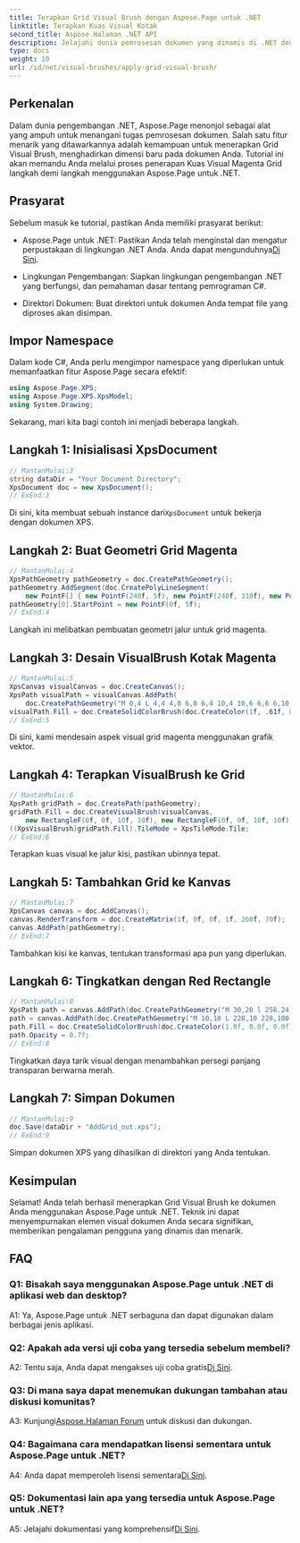 ```yaml
---
title: Terapkan Grid Visual Brush dengan Aspose.Page untuk .NET
linktitle: Terapkan Kuas Visual Kotak
second_title: Aspose.Halaman .NET API
description: Jelajahi dunia pemrosesan dokumen yang dinamis di .NET dengan Aspose.Page. Pelajari cara menerapkan Grid Visual Brush untuk dokumen visual yang menakjubkan.
type: docs
weight: 10
url: /id/net/visual-brushes/apply-grid-visual-brush/
---
```

## Perkenalan

Dalam dunia pengembangan .NET, Aspose.Page menonjol sebagai alat yang ampuh untuk menangani tugas pemrosesan dokumen. Salah satu fitur menarik yang ditawarkannya adalah kemampuan untuk menerapkan Grid Visual Brush, menghadirkan dimensi baru pada dokumen Anda. Tutorial ini akan memandu Anda melalui proses penerapan Kuas Visual Magenta Grid langkah demi langkah menggunakan Aspose.Page untuk .NET.

## Prasyarat

Sebelum masuk ke tutorial, pastikan Anda memiliki prasyarat berikut:

-  Aspose.Page untuk .NET: Pastikan Anda telah menginstal dan mengatur perpustakaan di lingkungan .NET Anda. Anda dapat mengunduhnya[Di Sini](https://releases.aspose.com/page/net/).

- Lingkungan Pengembangan: Siapkan lingkungan pengembangan .NET yang berfungsi, dan pemahaman dasar tentang pemrograman C#.

- Direktori Dokumen: Buat direktori untuk dokumen Anda tempat file yang diproses akan disimpan.

## Impor Namespace

Dalam kode C#, Anda perlu mengimpor namespace yang diperlukan untuk memanfaatkan fitur Aspose.Page secara efektif:

```csharp
using Aspose.Page.XPS;
using Aspose.Page.XPS.XpsModel;
using System.Drawing;
```

Sekarang, mari kita bagi contoh ini menjadi beberapa langkah.

## Langkah 1: Inisialisasi XpsDocument

```csharp
// MantanMulai:3
string dataDir = "Your Document Directory";
XpsDocument doc = new XpsDocument();
// ExEnd:3
```

 Di sini, kita membuat sebuah instance dari`XpsDocument` untuk bekerja dengan dokumen XPS.

## Langkah 2: Buat Geometri Grid Magenta

```csharp
// MantanMulai:4
XpsPathGeometry pathGeometry = doc.CreatePathGeometry();
pathGeometry.AddSegment(doc.CreatePolyLineSegment(
    new PointF[] { new PointF(240f, 5f), new PointF(240f, 310f), new PointF(0f, 310f) }));
pathGeometry[0].StartPoint = new PointF(0f, 5f);
// ExEnd:4
```

Langkah ini melibatkan pembuatan geometri jalur untuk grid magenta.

## Langkah 3: Desain VisualBrush Kotak Magenta

```csharp
// MantanMulai:5
XpsCanvas visualCanvas = doc.CreateCanvas();
XpsPath visualPath = visualCanvas.AddPath(
    doc.CreatePathGeometry("M 0,4 L 4,4 4,0 6,0 6,4 10,4 10,6 6,6 6,10 4,10 4,6 0,6 Z"));
visualPath.Fill = doc.CreateSolidColorBrush(doc.CreateColor(1f, .61f, 0.1f, 0.61f));
// ExEnd:5
```

Di sini, kami mendesain aspek visual grid magenta menggunakan grafik vektor.

## Langkah 4: Terapkan VisualBrush ke Grid

```csharp
// MantanMulai:6
XpsPath gridPath = doc.CreatePath(pathGeometry);
gridPath.Fill = doc.CreateVisualBrush(visualCanvas,
    new RectangleF(0f, 0f, 10f, 10f), new RectangleF(0f, 0f, 10f, 10f));
((XpsVisualBrush)gridPath.Fill).TileMode = XpsTileMode.Tile;
// ExEnd:6
```

Terapkan kuas visual ke jalur kisi, pastikan ubinnya tepat.

## Langkah 5: Tambahkan Grid ke Kanvas

```csharp
// MantanMulai:7
XpsCanvas canvas = doc.AddCanvas();
canvas.RenderTransform = doc.CreateMatrix(1f, 0f, 0f, 1f, 268f, 70f);
canvas.AddPath(pathGeometry);
// ExEnd:7
```

Tambahkan kisi ke kanvas, tentukan transformasi apa pun yang diperlukan.

## Langkah 6: Tingkatkan dengan Red Rectangle

```csharp
// MantanMulai:8
XpsPath path = canvas.AddPath(doc.CreatePathGeometry("M 30,20 l 258.24,0 0,56.64 -258.24,0 Z"));
path = canvas.AddPath(doc.CreatePathGeometry("M 10,10 L 228,10 228,100 10,100"));
path.Fill = doc.CreateSolidColorBrush(doc.CreateColor(1.0f, 0.0f, 0.0f));
path.Opacity = 0.7f;
// ExEnd:8
```

Tingkatkan daya tarik visual dengan menambahkan persegi panjang transparan berwarna merah.

## Langkah 7: Simpan Dokumen

```csharp
// MantanMulai:9
doc.Save(dataDir + "AddGrid_out.xps");
// ExEnd:9
```

Simpan dokumen XPS yang dihasilkan di direktori yang Anda tentukan.

## Kesimpulan

Selamat! Anda telah berhasil menerapkan Grid Visual Brush ke dokumen Anda menggunakan Aspose.Page untuk .NET. Teknik ini dapat menyempurnakan elemen visual dokumen Anda secara signifikan, memberikan pengalaman pengguna yang dinamis dan menarik.

## FAQ

### Q1: Bisakah saya menggunakan Aspose.Page untuk .NET di aplikasi web dan desktop?

A1: Ya, Aspose.Page untuk .NET serbaguna dan dapat digunakan dalam berbagai jenis aplikasi.

### Q2: Apakah ada versi uji coba yang tersedia sebelum membeli?

 A2: Tentu saja, Anda dapat mengakses uji coba gratis[Di Sini](https://releases.aspose.com/).

### Q3: Di mana saya dapat menemukan dukungan tambahan atau diskusi komunitas?

 A3: Kunjungi[Aspose.Halaman Forum](https://forum.aspose.com/c/page/39) untuk diskusi dan dukungan.

### Q4: Bagaimana cara mendapatkan lisensi sementara untuk Aspose.Page untuk .NET?

 A4: Anda dapat memperoleh lisensi sementara[Di Sini](https://purchase.aspose.com/temporary-license/).

### Q5: Dokumentasi lain apa yang tersedia untuk Aspose.Page untuk .NET?

 A5: Jelajahi dokumentasi yang komprehensif[Di Sini](https://reference.aspose.com/page/net/).